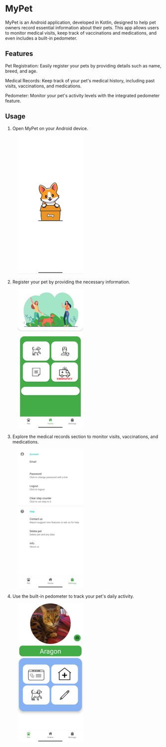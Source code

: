 # MyPet
MyPet is an Android application, developed in Kotlin, designed to help pet owners record essential information about their pets. This app allows users to monitor medical visits, keep track of vaccinations and medications, and even includes a built-in pedometer.

## Features
Pet Registration: Easily register your pets by providing details such as name, breed, and age.

Medical Records: Keep track of your pet's medical history, including past visits, vaccinations, and medications.

Pedometer: Monitor your pet's activity levels with the integrated pedometer feature.


## Usage
1. Open MyPet on your Android device.
<figure>
  <img src= "./readme_screen/screen_1.jpg" width="50%" height="50%">
</figure>

2. Register your pet by providing the necessary information.
<figure>
  <img src= "./readme_screen/screen_2.jpg" width="50%" height="50%">
</figure>

3. Explore the medical records section to monitor visits, vaccinations, and medications.
<figure>
  <img src= "./readme_screen/screen_3.jpg" width="50%" height="50%">
</figure>

4. Use the built-in pedometer to track your pet's daily activity.
<figure>
  <img src= "./readme_screen/screen_4.jpg" width="50%" height="50%">
</figure>
